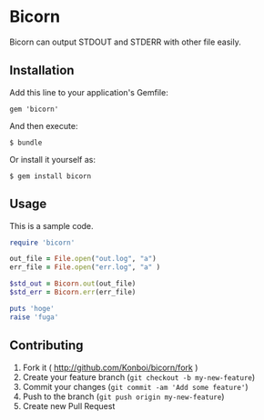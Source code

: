# Bicorn

Bicorn can output STDOUT and STDERR with other file easily.

## Installation

Add this line to your application's Gemfile:

    gem 'bicorn'

And then execute:

    $ bundle

Or install it yourself as:

    $ gem install bicorn

## Usage

This is a sample code.

```ruby
require 'bicorn'

out_file = File.open("out.log", "a")
err_file = File.open("err.log", "a" )

$std_out = Bicorn.out(out_file)
$std_err = Bicorn.err(err_file)

puts 'hoge'
raise 'fuga'

```

## Contributing

1. Fork it ( http://github.com/Konboi/bicorn/fork )
2. Create your feature branch (`git checkout -b my-new-feature`)
3. Commit your changes (`git commit -am 'Add some feature'`)
4. Push to the branch (`git push origin my-new-feature`)
5. Create new Pull Request
